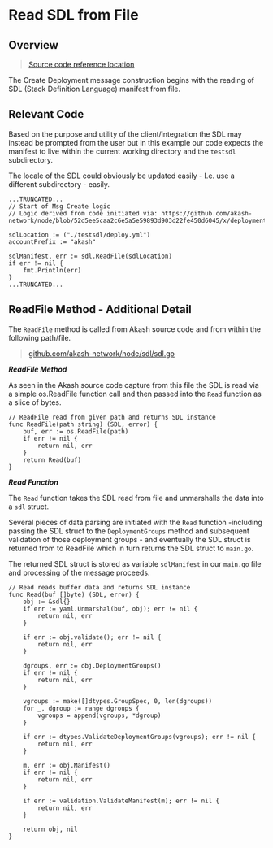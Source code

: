 # Read SDL from File

## Overview

> [Source code reference location](https://github.com/chainzero/akash-client/blob/main/akashrpcclient\_withtx/main.go)

The Create Deployment message construction begins with the reading of SDL (Stack Definition Language) manifest from file.

## Relevant Code

Based on the purpose and utility of the client/integration the SDL may instead be prompted from the user but in this example our code expects the manifest to live within the current working directory and the `testsdl` subdirectory. &#x20;

The locale of the SDL could obviously be updated easily - I.e. use a different subdirectory - easily.

```
...TRUNCATED...
// Start of Msg Create logic
// Logic derived from code initiated via: https://github.com/akash-network/node/blob/52d5ee5caa2c6e5a5e59893d903d22fe450d6045/x/deployment/client/cli/tx.go#L83

sdlLocation := ("./testsdl/deploy.yml")
accountPrefix := "akash"

sdlManifest, err := sdl.ReadFile(sdlLocation)
if err != nil {
	fmt.Println(err)
}
...TRUNCATED...
```

## ReadFile Method - Additional Detail

The `ReadFile` method is called from Akash source code and from within the following path/file.

> [github.com/akash-network/node/sdl/sdl.go](https://github.com/akash-network/node/blob/master/sdl/sdl.go)

_**ReadFile Method**_

As seen in the Akash source code capture from this file the SDL is read via a simple os.ReadFile function call and then passed into the `Read` function as a slice of bytes.

```
// ReadFile read from given path and returns SDL instance
func ReadFile(path string) (SDL, error) {
	buf, err := os.ReadFile(path)
	if err != nil {
		return nil, err
	}
	return Read(buf)
}
```

_**Read Function**_

The `Read` function takes the SDL read from file and unmarshalls the data into a `sdl` struct.

Several pieces of data parsing are initiated with the `Read` function -including passing the SDL struct to the `DeploymentGroups` method and subsequent validation of those deployment groups - and eventually the SDL struct is returned from to ReadFile which in turn returns the SDL struct to `main.go`.

The returned SDL struct is stored as variable `sdlManifest` in our `main.go` file and processing of the message proceeds.

```
// Read reads buffer data and returns SDL instance
func Read(buf []byte) (SDL, error) {
	obj := &sdl{}
	if err := yaml.Unmarshal(buf, obj); err != nil {
		return nil, err
	}

	if err := obj.validate(); err != nil {
		return nil, err
	}

	dgroups, err := obj.DeploymentGroups()
	if err != nil {
		return nil, err
	}

	vgroups := make([]dtypes.GroupSpec, 0, len(dgroups))
	for _, dgroup := range dgroups {
		vgroups = append(vgroups, *dgroup)
	}

	if err := dtypes.ValidateDeploymentGroups(vgroups); err != nil {
		return nil, err
	}

	m, err := obj.Manifest()
	if err != nil {
		return nil, err
	}

	if err := validation.ValidateManifest(m); err != nil {
		return nil, err
	}

	return obj, nil
}
```
